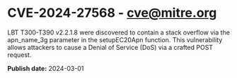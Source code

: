 # CVE-2024-27568 - cve@mitre.org

LBT T300-T390 v2.2.1.8 were discovered to contain a stack overflow via the apn_name_3g parameter in the setupEC20Apn function. This vulnerability allows attackers to cause a Denial of Service (DoS) via a crafted POST request.

**Publish date:** 2024-03-01
